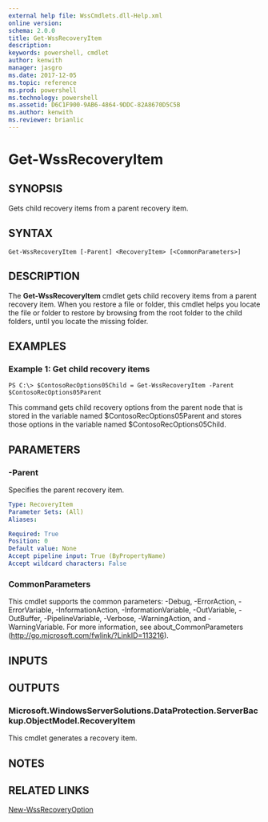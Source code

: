 ```yaml
---
external help file: WssCmdlets.dll-Help.xml
online version: 
schema: 2.0.0
title: Get-WssRecoveryItem
description: 
keywords: powershell, cmdlet
author: kenwith
manager: jasgro
ms.date: 2017-12-05
ms.topic: reference
ms.prod: powershell
ms.technology: powershell
ms.assetid: D6C1F900-9AB6-4864-9DDC-82A8670D5C5B
ms.author: kenwith
ms.reviewer: brianlic
---
```


# Get-WssRecoveryItem

## SYNOPSIS
Gets child recovery items from a parent recovery item.

## SYNTAX

```
Get-WssRecoveryItem [-Parent] <RecoveryItem> [<CommonParameters>]
```

## DESCRIPTION
The **Get-WssRecoveryItem** cmdlet gets child recovery items from a parent recovery item. 
When you restore a file or folder, this cmdlet helps you locate the file or folder to restore by browsing from the root folder to the child folders, until you locate the missing folder.

## EXAMPLES

### Example 1: Get child recovery items
```
PS C:\> $ContosoRecOptions05Child = Get-WssRecoveryItem -Parent $ContosoRecOptions05Parent
```

This command gets child recovery options from the parent node that is stored in the variable named $ContosoRecOptions05Parent and stores those options in the variable named $ContosoRecOptions05Child.

## PARAMETERS

### -Parent
Specifies the parent recovery item.

```yaml
Type: RecoveryItem
Parameter Sets: (All)
Aliases: 

Required: True
Position: 0
Default value: None
Accept pipeline input: True (ByPropertyName)
Accept wildcard characters: False
```

### CommonParameters
This cmdlet supports the common parameters: -Debug, -ErrorAction, -ErrorVariable, -InformationAction, -InformationVariable, -OutVariable, -OutBuffer, -PipelineVariable, -Verbose, -WarningAction, and -WarningVariable. For more information, see about_CommonParameters (http://go.microsoft.com/fwlink/?LinkID=113216).

## INPUTS

## OUTPUTS

### Microsoft.WindowsServerSolutions.DataProtection.ServerBackup.ObjectModel.RecoveryItem
This cmdlet generates a recovery item.

## NOTES

## RELATED LINKS

[New-WssRecoveryOption](./New-WssRecoveryOption.md)
